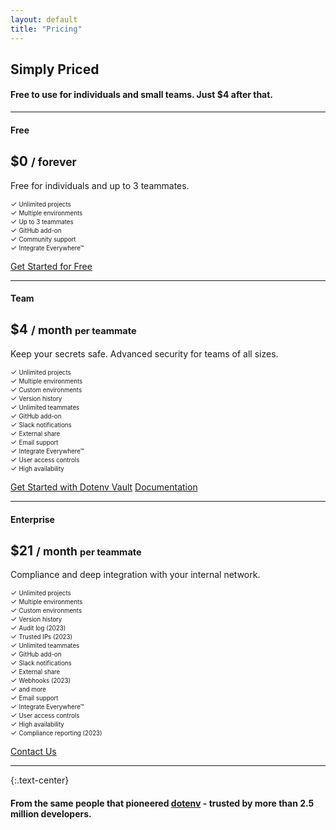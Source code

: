 ```yaml
---
layout: default
title: "Pricing"
---
```


<article markdown="1">

# Simply Priced

#### Free to use for individuals and small teams. Just $4 after that.

---

<h4 class="mb-03 pb-0">Free</h4>
<h1 class="mb-0 pb-0 mt-0">$0 <small>/ forever</small></h1>
<p>Free for individuals and up to 3 teammates.</p>

<div class="flex">
  <div class="flex-1">
    <small><span class="text-green">✓</span> <small>Unlimited projects</small></small>
    <br/>
    <small><span class="text-green">✓</span> <small>Multiple environments</small></small>
  </div>
  <div class="flex-1">
    <small><span class="text-green">✓</span> <small>Up to 3 teammates</small></small>
    <br/>
    <small><span class="text-green">✓</span> <small>GitHub add-on</small></small>
  </div>
  <div class="flex-1">
    <small><span class="text-green">✓</span> <small>Community support</small></small>
    <br/>
    <small><span class="text-green">✓</span> <small>Integrate Everywhere™</small></small>
  </div>
</div>

[Get Started for Free](/signup)

---

<h4 class="mb-03 pb-0">Team</h4>
<h1 class="mb-0 pb-0 mt-0">$4 <small>/ month <small class="font-weight-normal">per teammate</small></small></h1>
<p>Keep your secrets safe. Advanced security for teams of all sizes.</p>

<div class="flex">
  <div class="flex-1">
    <small><span class="text-green">✓</span> <small>Unlimited projects</small></small>
    <br/>
    <small><span class="text-green">✓</span> <small>Multiple environments</small></small>
    <br/>
    <small><span class="text-green">✓</span> <small>Custom environments</small></small>
    <br/>
    <small><span class="text-green">✓</span> <small>Version history</small></small>
  </div>
  <div class="flex-1">
    <small><span class="text-green">✓</span> <small>Unlimited teammates</small></small>
    <br/>
    <small><span class="text-green">✓</span> <small>GitHub add-on</small></small>
    <br/>
    <small><span class="text-green">✓</span> <small>Slack notifications</small></small>
    <br/>
    <small><span class="text-green">✓</span> <small>External share</small></small>
    <!--<small><span class="text-light">✓</span> <small>Audit log (2023)</small></small>-->
  </div>
  <div class="flex-1">
    <small><span class="text-green">✓</span> <small>Email support</small></small>
    <br/>
    <small><span class="text-green">✓</span> <small>Integrate Everywhere™</small></small>
    <br/>
    <small><span class="text-green">✓</span> <small>User access controls</small></small>
    <br/>
    <small><span class="text-green">✓</span> <small>High availability</small></small>
    <!--<br/>
    <small><span class="text-light">✓</span> <small>Trusted IPs (2023)</small></small>-->
  </div>
</div>

<p><a href="/signup" class="btn mr-05">Get Started with Dotenv Vault</a> <a href="/docs">Documentation</a></p>

---

<h4 class="mb-03 pb-0">Enterprise</h4>
<h1 class="mb-0 pb-0 mt-0">$21 <small>/ month <small class="font-weight-normal">per teammate</small></small></h1>
<p>Compliance and deep integration with your internal network.</p>

<div class="flex">
  <div class="flex-1">
    <small><span class="text-green">✓</span> <small>Unlimited projects</small></small>
    <br/>
    <small><span class="text-green">✓</span> <small>Multiple environments</small></small>
    <br/>
    <small><span class="text-green">✓</span> <small>Custom environments</small></small>
    <br/>
    <small><span class="text-green">✓</span> <small>Version history</small></small>
    <br/>
    <small><span class="text-green">✓</span> <small>Audit log (2023)</small></small>
    <br/>
    <small><span class="text-green">✓</span> <small>Trusted IPs (2023)</small></small>
  </div>
  <div class="flex-1">
    <small><span class="text-green">✓</span> <small>Unlimited teammates</small></small>
    <br/>
    <small><span class="text-green">✓</span> <small>GitHub add-on</small></small>
    <br/>
    <small><span class="text-green">✓</span> <small>Slack notifications</small></small>
    <br/>
    <small><span class="text-green">✓</span> <small>External share</small></small>
    <br/>
    <small><span class="text-green">✓</span> <small>Webhooks (2023)</small></small>
    <br/>
    <small><span class="text-green">✓</span> <small>and more</small></small>
  </div>
  <div class="flex-1">
    <small><span class="text-green">✓</span> <small>Email support</small></small>
    <br/>
    <small><span class="text-green">✓</span> <small>Integrate Everywhere™</small></small>
    <br/>
    <small><span class="text-green">✓</span> <small>User access controls</small></small>
    <br/>
    <small><span class="text-green">✓</span> <small>High availability</small></small>
    <br/>
    <small><span class="text-green">✓</span> <small>Compliance reporting (2023)</small></small>
    <!--<br/>
    <small><span class="text-light">✓</span> <small>Trusted IPs (2023)</small></small>-->
  </div>
</div>

<p><a href="mailto:support@dotenv.org" class="btn mr-05">Contact Us</a></p>


---

{:.text-center}
#### From the same people that pioneered [dotenv](https://github.com/motdotla/dotenv) - trusted by more than 2.5 million developers.

</article>

